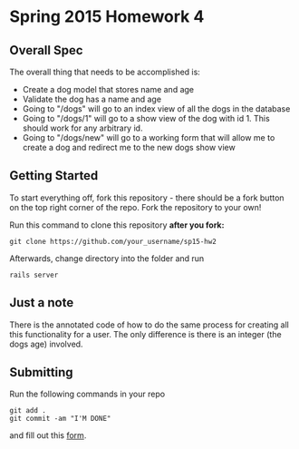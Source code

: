 # Spring 2015 Homework 4

## Overall Spec

The overall thing that needs to be accomplished is:
- Create a dog model that stores name and age
- Validate the dog has a name and age
- Going to "/dogs" will go to an index view of all the dogs in the database
- Going to "/dogs/1" will go to a show view of the dog with id 1.  This should work for any arbitrary id.
- Going to "/dogs/new" will go to a working form that will allow me to create a dog and redirect me to the new dogs show view

## Getting Started
To start everything off, fork this repository - there should be a fork button on the top right corner of the repo.
Fork the repository to your own!

Run this command to clone this repository <b>after you fork:</b>
```
git clone https://github.com/your_username/sp15-hw2
```

Afterwards, change directory into the folder and run
```
rails server
```

## Just a note
  There is the annotated code of how to do the same process for creating all this functionality for a user.  The only difference
  is there is an integer (the dogs age) involved.

## Submitting

Run the following commands in your repo
```
git add .
git commit -am "I'M DONE"
```

and fill out this [form](https://docs.google.com/forms/d/1X9hN_QxenSULe-cWQIVWWJuholodQEp_wxSATBRzPPY/viewform).
